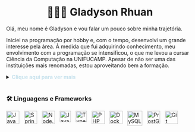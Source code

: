 <h1 align="center">🧑🏽‍💻 Gladyson Rhuan</h1>

<p style=""> Olá, meu nome é Gladyson e vou falar um pouco sobre minha trajetória.

Iniciei na programação por hobby e, com o tempo, desenvolvi um grande interesse pela área. À medida que fui adquirindo conhecimento, meu envolvimento com a programação se intensificou, o que me levou a cursar Ciência da Computação na UNIFUCAMP. Apesar de não ser uma das instituições mais renomadas, estou aproveitando bem a formação.</p>

<details>
  <summary> <strong style="color:rgb(199,226,237);">Clique aqui para ver mais</strong> </summary>
  <br>
  Tenho preferência por estudar de forma autodidata, buscando sempre aprender coisas novas. Tenho maior afinidade com o desenvolvimento backend, pois me interesso pela lógica, funcionamento interno dos sistemas e pela estrutura do código. Embora também tenha contato com o frontend, meu foco está mais voltado para as tecnologias e práticas do backend.
</details>

<h1></h1>

### 🛠️ Linguagens e Frameworks

<img
  align="left"
  alt="Java"
  title="Java"
  width="35px"
  style="padding-right: 10px;"
  src="https://cdn.jsdelivr.net/gh/devicons/devicon@latest/icons/java/java-original-wordmark.svg"
/>

<img
  align="left"
  alt="Spring-Boot"
  title="Spring-Boot"
  width="35px"
  style="padding-right: 10px;"
  src="https://cdn.jsdelivr.net/gh/devicons/devicon@latest/icons/spring/spring-original-wordmark.svg" 
/>

<img
  align="left"
  alt="Node.Js"
  title="Node.Js"
  width="35px"
  style="padding-right: 10px;"
  src="https://cdn.jsdelivr.net/gh/devicons/devicon@latest/icons/nodejs/nodejs-original-wordmark.svg" 
/>

<img
  align="left"
  alt="JavaScript"
  title="JavaScript"
  width="30px"
  style="padding-right: 10px;"
  src="https://cdn.jsdelivr.net/gh/devicons/devicon@latest/icons/javascript/javascript-plain.svg" 
/>

<img
  align="left"
  alt="TypeScript"
  title="TypeScript"
  width="30px"
  style="padding-right: 10px;"
  src="https://cdn.jsdelivr.net/gh/devicons/devicon@latest/icons/typescript/typescript-original.svg" 
/>

<img
  align="left"
  alt="PHP"
  title="PHP"
  width="35px"
  style="padding-right: 10px;"
  src="https://cdn.jsdelivr.net/gh/devicons/devicon@latest/icons/php/php-original.svg" 
/>

<img
  align="left"
  alt="Docker"
  title="Docker"
  width="35px"
  style="padding-right: 10px;"
  src="https://cdn.jsdelivr.net/gh/devicons/devicon@latest/icons/docker/docker-original-wordmark.svg" 
/>

<img
  align="left"
  alt="MySQL"
  title="MySQL"
  width="40px"
  style="padding-right: 10px;"
  src="https://cdn.jsdelivr.net/gh/devicons/devicon@latest/icons/mysql/mysql-original-wordmark.svg" 
/>

<img
  align="left"
  alt="ProstGreSQL"
  title="ProstGreSQL"
  width="35px"
  style="padding-right: 10px;"
  src="https://cdn.jsdelivr.net/gh/devicons/devicon@latest/icons/postgresql/postgresql-original.svg"
/>

<img
  align="left"
  alt="Git"
  title="Git"
  width="35px"
  style="padding-right: 10px;"
  src="https://cdn.jsdelivr.net/gh/devicons/devicon@latest/icons/git/git-original.svg"
/>

<!--
**gRhuan/gRhuan** is a ✨ _special_ ✨ repository because its `README.md` (this file) appears on your GitHub profile.

Here are some ideas to get you started:

- 🔭 I’m currently working on ...
- 🌱 I’m currently learning ...
- 👯 I’m looking to collaborate on ...
- 🤔 I’m looking for help with ...
- 💬 Ask me about ...
- 📫 How to reach me: ...
- 😄 Pronouns: ...
- ⚡ Fun fact: ...
-->
